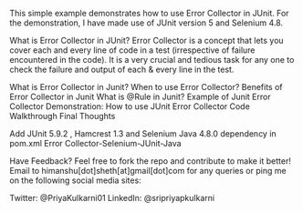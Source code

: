 This simple example demonstrates how to use Error Collector in JUnit. For the demonstration, I have made use of JUnit version 5 and Selenium 4.8.

What is Error Collector in JUnit?
Error Collector is a concept that lets you cover each and every line of code in a test (irrespective of failure encountered in the code). It is a very crucial and tedious task for any one to check the failure and output of each & every line in the test.


What is Error Collector in Junit?
When to use Error Collector?
Benefits of Error Collector in Junit
What is @Rule in Junit?
Example of Junit Error Collector
Demonstration:  How to use JUnit Error Collector
Code Walkthrough
Final Thoughts

Add JUnit 5.9.2 , Hamcrest 1.3 and Selenium Java 4.8.0 dependency in pom.xml
Error Collector-Selenium-JUnit-Java


Have Feedback?
Feel free to fork the repo and contribute to make it better! Email to himanshu[dot]sheth[at]gmail[dot]com for any queries or ping me on the following social media sites:

Twitter: @PriyaKulkarni01
LinkedIn: @sripriyapkulkarni
